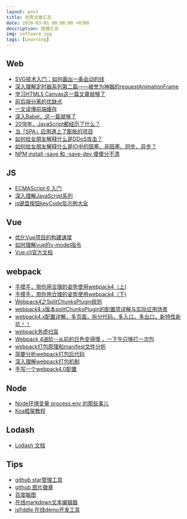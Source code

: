 ```yaml
---
layout: post
title: 优秀文章汇总
date: 2020-03-01 00:00:00 +0300
description: 链接汇总
img: software.jpg
tags: [Learning]
---
```


## Web
* [SVG技术入门：如何画出一条会动的线](http://www.webhek.com/post/animated-line-drawing-in-svg.html)
* [深入理解定时器系列第二篇——被誉为神器的requestAnimationFrame](https://www.cnblogs.com/xiaohuochai/p/5777186.html)
* [学习HTML5 Canvas这一篇文章就够了](https://blog.csdn.net/u012468376/article/details/73350998)
* [前后端分离的优缺点](https://blog.csdn.net/moonpure/article/details/79770404)
* [一文读懂前端缓存][url0]
* [深入Babel，这一篇就够了][url1]
* [2018年，JavaScript都经历了什么？][url2]
* [当「SPA」应用遇上了膨胀的项目][url5]
* [如何给女朋友解释什么是DDoS攻击？][url6]
* [如何给女朋友解释什么是IO中的阻塞、非阻塞、同步、异步？][url7]
* [NPM install -save 和 -save-dev 傻傻分不清](https://www.cnblogs.com/limitcode/p/7906447.html)

## JS
* [ECMAScript 6 入门](http://es6.ruanyifeng.com/)
* [深入理解JavaScript系列](http://www.cnblogs.com/TomXu/archive/2011/12/15/2288411.html)
* [js键盘按钮keyCode及示例大全](https://www.cnblogs.com/daysme/p/6272570.html)

## Vue
* [优化Vue项目的构建速度](https://anran758.github.io/blog/2018/01/06/%E4%BC%98%E5%8C%96Vue%E9%A1%B9%E7%9B%AE%E7%9A%84%E6%9E%84%E5%BB%BA%E9%80%9F%E5%BA%A6/)
* [如何理解vue的v-model指令](https://segmentfault.com/a/1190000010744545)
* [ Vue cli官方文档 ](https://cli.vuejs.org/zh/guide/)

## webpack
* [手摸手，带你用合理的姿势使用webpack4（上)][url8]
* [手摸手，带你用合理的姿势使用webpack4（下)][url9]
* [Webpack4之SplitChunksPlugin规则](https://blog.csdn.net/napoleonxxx/article/details/81975186)
* [webpack4.x版本splitChunksPlugin的配置项详解与实际应用场景](https://www.cnblogs.com/pomelott/p/9030208.html)
* [webpack4.x配置详解，多页面，拆分代码，多入口，多出口，新特性新坑！！](https://www.cnblogs.com/pomelott/p/8977092.html)
* [webpack务虚扫盲](https://cloud.tencent.com/developer/article/1033115)
* [Webpack 4进阶--从前的日色变得慢 ，一下午只够打一次包](https://zhuanlan.zhihu.com/p/35407642)
* [webpack打包原理和manifest文件分析](https://blog.csdn.net/lancewu0907/article/details/76513231)
* [简要分析webpack打包后代码](https://segmentfault.com/a/1190000006814420)
* [深入理解webpack打包机制](https://www.cnblogs.com/xuepei/p/8892724.html)
* [手写一个webpack4.0配置](https://juejin.im/post/5b4609f5e51d4519596b66a7)

## Node
* [Node环境变量 process.env 的那些事儿](https://segmentfault.com/a/1190000011683741)
* [Koa框架教程][url4]

## Lodash
* [ Lodash 文档](https://www.lodashjs.com/)

## Tips
* [github star管理工具](https://astralapp.com/)
* [github 图片徽章](https://shields.io/#/)
* [百度脑图](http://naotu.baidu.com/)
* [在线markdown文本编辑器](https://www.zybuluo.com/mdeditor)
* [jsfiddle 在线demo开发工具](https://jsfiddle.net/)

[url0]: https://juejin.im/post/5c22ee806fb9a049fb43b2c5
[url1]: https://juejin.im/post/5c21b584e51d4548ac6f6c99
[url2]: https://blog.fundebug.com/2018/12/25/what-happens-in-2018-for-javascript/
[url4]: http://www.ruanyifeng.com/blog/2017/08/koa.html
[url5]: https://juejin.im/post/5c18b5f15188252dcb31072a#comment
[url6]: https://juejin.im/post/5c03fb706fb9a049cd53f1a4
[url7]: https://juejin.im/post/5b94e2995188255c5c45d0ec
[url8]: https://juejin.im/post/5b56909a518825195f499806
[url9]: https://juejin.im/post/5b5d6d6f6fb9a04fea58aabc